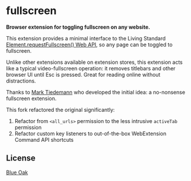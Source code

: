 # fullscreen

**Browser extension for toggling fullscreen on any website.**

This extension provides a minimal interface to the Living Standard [Element.requestFullscreen() Web API](https://developer.mozilla.org/en-US/docs/Web/API/Element/requestFullScreen), so any page can be toggled to fullscreen.

Unlike other extensions available on extension stores, this extension acts like a typical video-fullscreen operation: it removes titlebars and other browser UI until Esc is pressed. Great for reading online without distractions.

Thanks to [Mark Tiedemann](https://github.com/MarkTiedemann/fullscreen) who developed the initial idea: a no-nonsense fullscreen extension.

This fork refactored the original significantly:
1. Refactor from `<all_urls>` permission to the less intrusive `activeTab` permission
2. Refactor custom key listeners to out-of-the-box WebExtension Command API shortcuts

## License

[Blue Oak](https://blueoakcouncil.org/license/1.0.0)

